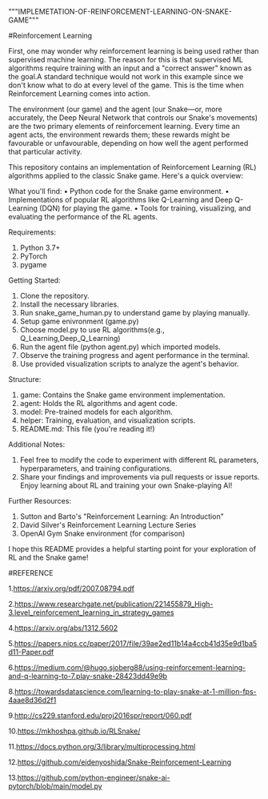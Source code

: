 """IMPLEMETATION-OF-REINFORCEMENT-LEARNING-ON-SNAKE-GAME"""

#Reinforcement Learning

First, one may wonder why reinforcement learning is being used rather than supervised machine learning. The reason for this is that supervised ML algorithms require training with an input and a "correct answer" known as the goal.A standard technique would not work in this example since we don't know what to do at every level of the game. This is the time when Reinforcement Learning comes into action.

The environment (our game) and the agent (our Snake—or, more accurately, the Deep Neural Network that controls our Snake's movements) are the two primary elements of reinforcement learning. Every time an agent acts, the environment rewards them; these rewards might be favourable or unfavourable, depending on how well the agent performed that particular activity.

This repository contains an implementation of Reinforcement Learning (RL) algorithms applied to the classic Snake game. Here's a quick overview:

What you'll find:
•	Python code for the Snake game environment.
•	Implementations of popular RL algorithms like Q-Learning and Deep Q-Learning (DQN) for playing the game.
•	Tools for training, visualizing, and evaluating the performance of the RL agents.

Requirements:
1.	Python 3.7+
2.	PyTorch 
3.	pygame

Getting Started:
1.	Clone the repository.
2.	Install the necessary libraries.
3.	Run snake_game_human.py to understand game by playing manually.
4.	Setup game enivronment (game.py)
5.	Choose model.py to use RL algorithms(e.g., Q_Learning,Deep_Q_Learning)
6.	Run the agent file (python agent.py) which imported models.
7.	Observe the training progress and agent performance in the terminal.
8.	Use provided visualization scripts to analyze the agent's behavior.
   
Structure:
1. game: Contains the Snake game environment implementation.
2. agent: Holds the RL algorithms and agent code.
3. model: Pre-trained models for each algorithm.
4. helper: Training, evaluation, and visualization scripts.
5. README.md: This file (you're reading it!)


Additional Notes:
1.	Feel free to modify the code to experiment with different RL parameters, hyperparameters, and training configurations.
2.	Share your findings and improvements via pull requests or issue reports.
Enjoy learning about RL and training your own Snake-playing AI!

Further Resources:
1. Sutton and Barto's "Reinforcement Learning: An Introduction"
2. David Silver's Reinforcement Learning Lecture Series
3. OpenAI Gym Snake environment (for comparison)

I hope this README provides a helpful starting point for your exploration of RL and the Snake game!





#REFERENCE

1.https://arxiv.org/pdf/2007.08794.pdf

2.https://www.researchgate.net/publication/221455879_High-3.level_reinforcement_learning_in_strategy_games

4.https://arxiv.org/abs/1312.5602

5.https://papers.nips.cc/paper/2017/file/39ae2ed11b14a4ccb41d35e9d1ba5d11-Paper.pdf

6.https://medium.com/@hugo.sjoberg88/using-reinforcement-learning-and-q-learning-to-7.play-snake-28423dd49e9b

8.https://towardsdatascience.com/learning-to-play-snake-at-1-million-fps-4aae8d36d2f1

9.http://cs229.stanford.edu/proj2016spr/report/060.pdf

10.https://mkhoshpa.github.io/RLSnake/

11.https://docs.python.org/3/library/multiprocessing.html

12.https://github.com/eidenyoshida/Snake-Reinforcement-Learning

13.https://github.com/python-engineer/snake-ai-pytorch/blob/main/model.py
